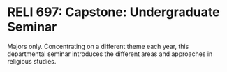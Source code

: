 # RELI 697: Capstone: Undergraduate Seminar

Majors only. Concentrating on a different theme each year, this departmental seminar introduces the different areas and approaches in religious studies.